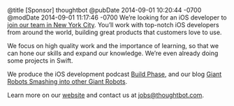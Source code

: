@title [Sponsor] thoughtbot
@pubDate 2014-09-01 10:20:44 -0700
@modDate 2014-09-01 11:17:46 -0700
We’re looking for an iOS developer to <a href="http://thoughtbot.com/jobs">join our team in New York City</a>. You’ll work with top-notch iOS developers from around the world, building great products that customers love to use.

We focus on high quality work and the importance of learning, so that we can hone our skills and expand our knowledge. We’re even already doing some projects in Swift.

We produce the iOS development podcast <a href="http://podcasts.thoughtbot.com/buildphase">Build Phase</a>, and our blog <a href="http://robots.thoughtbot.com">Giant Robots Smashing into other Giant Robots</a>.

Learn more on our <a href="http://thoughtbot.com/jobs">website</a> and contact us at <a href="mailto:jobs@thoughtbot.com">jobs@thoughtbot.com</a>.
